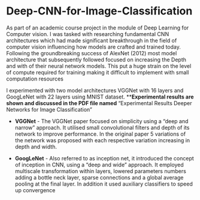 # Deep-CNN-for-Image-Classification

As part of an academic course project in the module of Deep Learning for Computer vision. I was tasked with researching fundamental CNN architectures which had made significant breakthrough in the field of computer vision influencing how models are crafted and trained today. Following the groundbreaking success of AlexNet (2012) most model architecture that subsequently followed focused on increasing the Depth and with of their neural network models. This put a huge strain on the level of compute required for training making it difficult to implement with small computation resources 


I experimented with two model architectures VGGNet with 16 layers and GoogLeNet with 22 layers using MNIST dataset. 
\****Experimental results are shown and discussed in the PDF file named** “Experimental Results Deeper Networks for Image Classification”

* **VGGNet** - The VGGNet paper focused on simplicity using a “deep and narrow” approach. It utilised small convolutional filters and depth of its network to improve performance. In the original paper 5 variations of the network was proposed with each respective variation increasing in depth and width.

* **GoogLeNet** - Also referred to as inception net, it introduced the concept of inception in CNN, using a “deep and wide” approach. It employed multiscale transformation within layers, lowered parameters numbers adding a bottle neck layer, sparse connections and a global average pooling at the final layer. In addition it used auxiliary classifiers to speed up convergence
